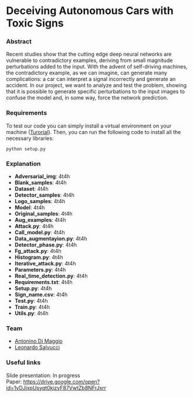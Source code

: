 # Deceiving Autonomous Cars with Toxic Signs #

### Abstract ###
Recent studies show that the cutting edge deep neural networks are vulnerable to contradictory examples,
deriving from small magnitude perturbations added to the input. With the advent of self-driving machines,
the contradictory example, as we can imagine, can generate many complications: a car can interpret a signal
incorrectly and generate an accident. In our project, we want to analyze and test the problem,
showing that it is possible to generate specific perturbations to the input images to confuse the model and, in
some way, force the network prediction.

### Requirements ###
To test our code you can simply install a virtual environment on your machine ([Turorial](https://www.tensorflow.org/install/pip)). 
Then, you can run the following code to install all the necessary libraries:
```
python setup.py
```

### Explanation ###
* **Adversarial_img**:  4t4h <br/>
* **Blank_samples**:  4t4h <br/>
* **Dataset**:  4t4h <br/>
* **Detector_samples**:  4t4h <br/>
* **Logo_samples**:  4t4h <br/>
* **Model**:  4t4h <br/>
* **Original_samples**:  4t4h <br/>
* **Aug_examples**:  4t4h <br/>
* **Attack.py**:  4t4h <br/>
* **Call_model.py**:  4t4h <br/>
* **Data_augmentayion.py**:  4t4h <br/>
* **Detector_phase.py**:  4t4h <br/>
* **Fg_attack.py**:  4t4h <br/>
* **Histogram.py**:  4t4h <br/>
* **Iterative_attack.py**:  4t4h <br/>
* **Parameters.py**:  4t4h <br/>
* **Real_time_detection.py**:  4t4h <br/>
* **Requirements.txt**:  4t4h <br/>
* **Setup.py**:  4t4h <br/>
* **Sign_name.csv**:  4t4h <br/>
* **Test.py**:  4t4h <br/>
* **Train.py**:  4t4h <br/>
* **Utils.py**:  4t4h <br/>

### Team ###
* [Antonino Di Maggio](https://www.linkedin.com/in/antonino-di-maggio/) 
* [Leonardo Salvucci](https://www.linkedin.com/in/leonardo-salvucci/)  

### Useful links ###
Slide presentation: In progress <br/>
Paper: https://drive.google.com/open?id=1vDJjxpUsyqt0kizyF87VwtZb8NFrJxrr <br/>
